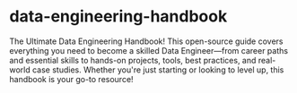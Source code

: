 # data-engineering-handbook
The Ultimate Data Engineering Handbook! This open-source guide covers everything you need to become a skilled Data Engineer—from career paths and essential skills to hands-on projects, tools, best practices, and real-world case studies. Whether you're just starting or looking to level up, this handbook is your go-to resource!
